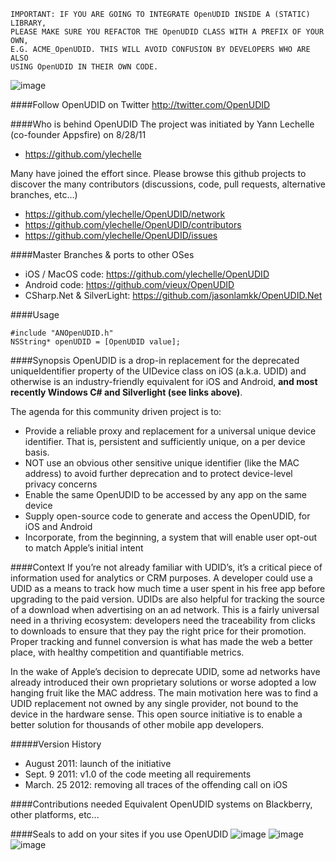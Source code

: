 	IMPORTANT: IF YOU ARE GOING TO INTEGRATE OpenUDID INSIDE A (STATIC) LIBRARY,
	PLEASE MAKE SURE YOU REFACTOR THE OpenUDID CLASS WITH A PREFIX OF YOUR OWN,
	E.G. ACME_OpenUDID. THIS WILL AVOID CONFUSION BY DEVELOPERS WHO ARE ALSO
	USING OpenUDID IN THEIR OWN CODE. 

![image](http://appsfire.com/images/misc/OpenUDID_Industry_supporters_2.png)

####Follow OpenUDID on Twitter
http://twitter.com/OpenUDID

####Who is behind OpenUDID
The project was initiated by Yann Lechelle (co-founder Appsfire) on 8/28/11

- https://github.com/ylechelle

Many have joined the effort since. Please browse this github projects to discover the many contributors (discussions, code, pull requests, alternative branches, etc…)

- https://github.com/ylechelle/OpenUDID/network
- https://github.com/ylechelle/OpenUDID/contributors
- https://github.com/ylechelle/OpenUDID/issues

####Master Branches & ports to other OSes
- iOS / MacOS code: https://github.com/ylechelle/OpenUDID
- Android code: https://github.com/vieux/OpenUDID
- CSharp.Net & SilverLight: https://github.com/jasonlamkk/OpenUDID.Net

####Usage

	#include "ANOpenUDID.h"
	NSString* openUDID = [OpenUDID value];

####Synopsis
OpenUDID is a drop-in replacement for the deprecated uniqueIdentifier property of the UIDevice class on iOS (a.k.a. UDID) and otherwise is an industry-friendly equivalent for iOS and Android, **and most recently Windows C# and Silverlight (see links above)**.

The agenda for this community driven project is to:
- Provide a reliable proxy and replacement for a universal unique device identifier. That is, persistent and sufficiently unique, on a per device basis.
- NOT use an obvious other sensitive unique identifier (like the MAC address) to avoid further deprecation and to protect device-level privacy concerns
- Enable the same OpenUDID to be accessed by any app on the same device
- Supply open-source code to generate and access the OpenUDID, for iOS and  Android
- Incorporate, from the beginning, a system that will enable user opt-out to match Apple’s initial intent

####Context
If you’re not already familiar with UDID’s, it’s a critical piece of information used for analytics or CRM purposes. A developer could use a UDID as a means to track how much time a user spent in his free app before upgrading to the paid version. UDIDs are also helpful for tracking the source of a download when advertising on an ad network. This is a fairly universal need in a thriving ecosystem: developers need the traceability from clicks to downloads to ensure that they pay the right price for their promotion. Proper tracking and funnel conversion is what has made the web a better place, with healthy competition and quantifiable metrics.

In the wake of Apple’s decision to deprecate UDID, some ad networks have already introduced their own proprietary solutions or worse adopted a low hanging fruit like the MAC address. The main motivation here was to find a UDID replacement not owned by any single provider, not bound to the device in the hardware sense. This open source initiative is to enable a better solution for thousands of other mobile app developers.

#####Version History
- August 2011: launch of the initiative
- Sept. 9 2011: v1.0 of the code meeting all requirements
- March. 25 2012: removing all traces of the offending call on iOS

####Contributions needed
Equivalent OpenUDID systems on Blackberry, other platforms, etc...

####Seals to add on your sites if you use OpenUDID
![image](http://appsfire.com/images/misc/openudid_seal_large.png)
![image](http://appsfire.com/images/misc/openudid_seal_medium.png)
![image](http://appsfire.com/images/misc/openudid_seal_small.png)

